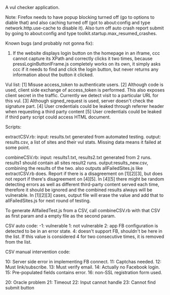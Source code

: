 A vul checker application.

Note:
Firefox needs to have popup blocking turned off (go to options to diable that)
and also caching turned off (got to about:config and type network.http.use-cache to disable it).
Also turn off auto crash report submit by going to about:config and type toolkit.startup.max_resumed_crashes.

Known bugs (and probably not gonna fix):

1) If the website displays login button on the homepage in an iframe, ccc cannot capture its XPath and correctly clicks it two times, because pressLoginButtonIFrame.js completely works on its own, it simply asks ccc if it needs to find and click the login button, but never returns any information about the button it clicked.

Vul list:
[1] Misuse access_token to authenticate users.
[2] Although code is used, client side exchange of access_token is performed. This also exposes client secret in the traffic. Currently we detect visit to a particular URL for this vul.
[3] Although signed_request is used, server doesn't check the signature part.
[4] User credentials could be leaked through referrer header when requesting a third party content
[5] User credentials could be leaked if third party script could access HTML document.


Scripts:

extractCSV.rb:  input: results.txt generated from automated testing. output: results.csv, a list of sites and their vul stats.  Missing data means it failed at some point.

combineCSV.rb:  input: results1.txt, results2.txt generated from 2 runs.  results1 should contain all sites result2 runs.  output:results_new.csv, combining the results of the two. also outputs allFailedSites.js like extractCSV.rb does.  Report if there is a disagreement on [1][2][3], but does not report if there's disagreement on [4][5].  In [4][5] there might be random detecting errors as well as different third-party content served each time, therefore it should be ignored and the combined results always will be vulnerable.  In [1][2][3] cases, output file will erase the value and add that to allFailedSites.js for next round of testing.

To generate AllfailedTest.js from a CSV, call combineCSV.rb with that CSV as first param and a empty file as the second param.

CSV auto code:
-1: vulnerable
1: not vulnerable
2: app FB configuration is detected to be in an error state.
4: doesn't support FB, shouldn't be here in the list. If this value is considered 4 for two consecutive times, it is removed from the list.

CSV manual intervention code:

10: Server side error in implementing FB connect.
11: Captchas needed.
12: Must link/subscribe.
13: Must verify email.
14: Actually no Facebook login.
15: Pre-populated fields contains error.
16: non-SSL registration form used.

20: Oracle problem
21: Timeout
22: Input cannot handle
23: Cannot find submit button
